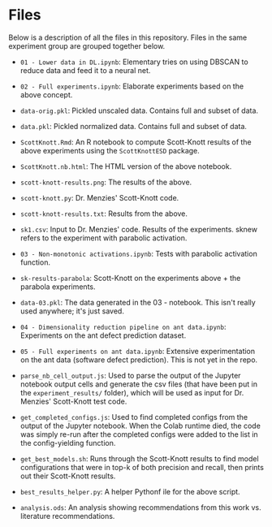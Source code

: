 # Files

Below is a description of all the files in this repository. Files in the same experiment group are grouped together below.  

* `01 - Lower data in DL.ipynb`: Elementary tries on using DBSCAN to reduce data and feed it to a neural net.
* `02 - Full experiments.ipynb`: Elaborate experiments based on the above concept.
* `data-orig.pkl`: Pickled unscaled data. Contains full and subset of data.
* `data.pkl`: Pickled normalized data. Contains full and subset of data.
* `ScottKnott.Rmd`: An R notebook to compute Scott-Knott results of the above experiments using the `ScottKnottESD` package.
* `ScottKnott.nb.html`: The HTML version of the above notebook.
* `scott-knott-results.png`: The results of the above.
* `scott-knott.py`: Dr. Menzies' Scott-Knott code.
* `scott-knott-results.txt`: Results from the above.
* `sk1.csv`: Input to Dr. Menzies' code. Results of the experiments. sknew refers to the experiment with parabolic activation.  
  
* `03 - Non-monotonic activations.ipynb`: Tests with parabolic activation function.
* `sk-results-parabola`: Scott-Knott on the experiments above + the parabola experiments.
* `data-03.pkl`: The data generated in the 03 - notebook. This isn't really used anywhere; it's just saved.  
  
* `04 - Dimensionality reduction pipeline on ant data.ipynb`: Experiments on the ant defect prediction dataset.
* `05 - Full experiments on ant data.ipynb`: Extensive experimentation on the ant data (software defect prediction). This is not yet in the repo.
* `parse_nb_cell_output.js`: Used to parse the output of the Jupyter notebook output cells and generate the csv files (that have been put in the `experiment_results/` folder), which will be used as input for Dr. Menzies' Scott-Knott test code.
* `get_completed_configs.js`: Used to find completed configs from the output of the Jupyter notebook. When the Colab runtime died, the code was simply re-run after the completed configs were added to the list in the config-yielding function.
* `get_best_models.sh`: Runs through the Scott-Knott results to find model configurations that were in top-k of both precision and recall, then prints out their Scott-Knott results.
* `best_results_helper.py`: A helper Pythonf ile for the above script.
* `analysis.ods`: An analysis showing recommendations from this work vs. literature recommendations.
